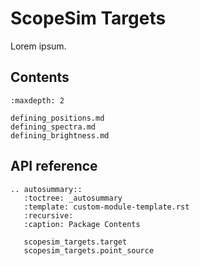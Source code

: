 # ScopeSim Targets
Lorem ipsum.

## Contents

```{toctree}
:maxdepth: 2

defining_positions.md
defining_spectra.md
defining_brightness.md
```

## API reference

```{eval-rst}
.. autosummary::
   :toctree: _autosummary
   :template: custom-module-template.rst
   :recursive:
   :caption: Package Contents

   scopesim_targets.target
   scopesim_targets.point_source
```
